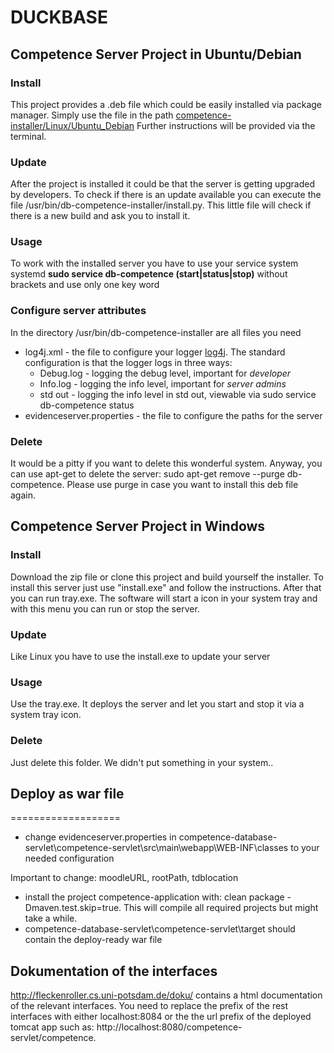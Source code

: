 # DUCKBASE 

## Competence Server Project in Ubuntu/Debian
### Install
This project provides a .deb file which could be easily installed via package manager. Simply use the file in the path [competence-installer/Linux/Ubuntu_Debian](https://github.com/uzuzjmd/Wissensmodellierung/tree/master/competence-installer/Linux/Ubuntu_Debian)
Further instructions will be provided via the terminal.

### Update
After the project is installed it could be that the server is getting upgraded by developers. To check if there is an update available you can execute the file /usr/bin/db-competence-installer/install.py. This little file will check if there is a new build and ask you to install it.

### Usage
To work with the installed server you have to use your service system systemd
**sudo service db-competence (start|status|stop)** without brackets and use only one key word

### Configure server attributes
In the directory /usr/bin/db-competence-installer are all files you need
 - log4j.xml - the file to configure your logger [log4j](http://logging.apache.org/log4j/2.x/). The standard configuration is that the logger logs in three ways:
	- Debug.log - logging the debug level, important for *developer*
	-	Info.log - logging the info level, important for *server admins*
	- std out - logging the info level in std out, viewable via sudo service db-competence status
 - evidenceserver.properties - the file to configure the paths for the server

### Delete
It would be a pitty if you want to delete this wonderful system. Anyway, you can use apt-get to delete the server: sudo apt-get remove --purge db-competence.
Please use purge in case you want to install this deb file again.


## Competence Server Project in Windows
### Install
Download the zip file or clone this project and build yourself the installer. To install this server just use "install.exe" and follow the instructions. After that you can run tray.exe. The software will start a icon in your system tray and with this menu you can run or stop the server.

### Update
Like Linux you have to use the install.exe to update your server

### Usage
Use the tray.exe. It deploys the server and let you start and stop it via a system tray icon.

### Delete
Just delete this folder. We didn't put something in your system..



## Deploy as war file

===================

- change evidenceserver.properties in competence-database-servlet\competence-servlet\src\main\webapp\WEB-INF\classes to your needed configuration

Important to change: moodleURL, rootPath, tdblocation 
			
- install the project competence-application with: clean package -Dmaven.test.skip=true. This will compile all required projects but might take a while.		
- competence-database-servlet\competence-servlet\target should contain the deploy-ready war file 


## Dokumentation of the interfaces

http://fleckenroller.cs.uni-potsdam.de/doku/ contains a html documentation of the relevant interfaces. You need to replace the prefix of the rest interfaces with either localhost:8084 or the 
the url prefix of the deployed tomcat app such as: http://localhost:8080/competence-servlet/competence.







 


 	
